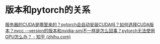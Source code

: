 # 版本和pytorch的关系

[服务器的CUDA是哪里来的？pytorch会自动安装CUDA吗？如何选择CUDA版本？nvcc --version的版本和nvidia-smi不一样是怎么回事？pytorch无法使用GPU怎么办？ - 知乎 (zhihu.com)](https://zhuanlan.zhihu.com/p/553023616)